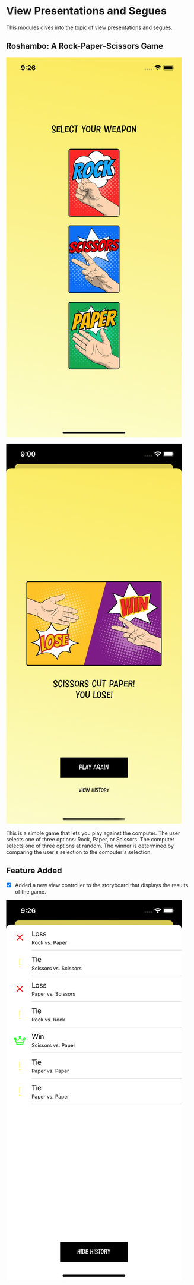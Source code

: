 # View Presentations and Segues

This modules dives into the topic of view presentations and segues.

## Roshambo: A Rock-Paper-Scissors Game

![Screenshot of the home screen of the Roshambo app](https://raw.githubusercontent.com/NSMau/ios-developer-nanodegree/main/UIKit%20Fundamentals/images/roshambo-home.png)

![Screenshot of the Game Result screen of the Roshambo app](https://raw.githubusercontent.com/NSMau/ios-developer-nanodegree/main/UIKit%20Fundamentals/images/roshambo-game-result.png)

This is a simple game that lets you play against the computer. The user selects one of three options: Rock, Paper, or Scissors. The computer selects one of three options at random. The winner is determined by comparing the user's selection to the computer's selection.

## Feature Added

- [x] Added a new view controller to the storyboard that displays the results of the game.

![Screenshot of the Game History screen of the Roshambo app](https://raw.githubusercontent.com/NSMau/ios-developer-nanodegree/main/UIKit%20Fundamentals/images/roshambo-game-history.png)
